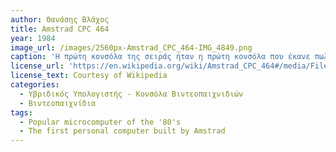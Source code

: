 ```yaml
---
author: Θανάσης Βλάχος
title: Amstrad CPC 464
year: 1984
image_url: /images/2560px-Amstrad_CPC_464-IMG_4849.png
caption: 'Η πρώτη κονσόλα της σειράς ήταν η πρώτη κονσόλα που έκανε πωλήσεις άνω των 100 εκατομμυρίων μονάδων σε λιγότερο από μία δεκαετία. Ο διάδοχος της, η κονσόλα PlayStation 2, παρουσιάστηκε το 2000. Το PlayStation 2 είναι η κονσόλα με τις περισσότερες πωλήσεις στον κόσμο, φτάνωντας τις 155 εκατομμύρια μονάδες έως το τέλος του 2012'
license_url: 'https://en.wikipedia.org/wiki/Amstrad_CPC_464#/media/File:Amstrad_CPC_464-IMG_4849.JPG' 
license_text: Courtesy of Wikipedia
categories:
  - Υβριδικός Υπολογιστής - Κονσόλα Βιντεοπαιχνιδιών
  - Βιντεοπαιχνίδια
tags:
  - Popular microcomputer of the '80's
  - The first personal computer built by Amstrad
---
```

